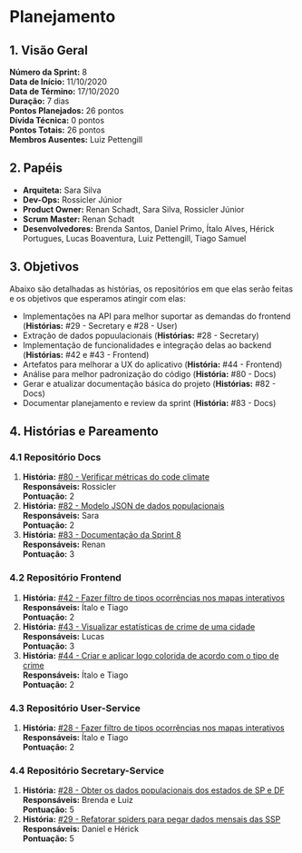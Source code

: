 # Planejamento

## 1. Visão Geral
**Número da Sprint:** 8       
**Data de Início:** 11/10/2020  
**Data de Término:** 17/10/2020  
**Duração:** 7 dias  
**Pontos Planejados:** 26 pontos  
**Dívida Técnica:** 0 pontos  
**Pontos Totais:** 26 pontos  
**Membros Ausentes:** Luiz Pettengill

## 2. Papéis
* **Arquiteta:** Sara Silva
* **Dev-Ops:** Rossicler Júnior 
* **Product Owner:** Renan Schadt, Sara Silva, Rossicler Júnior
* **Scrum Master:** Renan Schadt
* **Desenvolvedores:** Brenda Santos, Daniel Primo, Ítalo Alves, Hérick Portugues, Lucas Boaventura, Luiz Pettengill, Tiago Samuel

## 3. Objetivos
Abaixo são detalhadas as histórias, os repositórios em que elas serão feitas e os objetivos que esperamos atingir com elas:

* Implementações na API para melhor suportar as demandas do frontend (**Histórias:** #29 - Secretary e #28 - User)
* Extração de dados popuulacionais (**Histórias:** #28 - Secretary)
* Implementação de funcionalidades e integração delas ao backend (**Histórias:** #42 e #43 - Frontend)
* Artefatos para melhorar a UX do aplicativo (**História:** #44 - Frontend)
* Análise para melhor padronização do código (**História:** #80 - Docs)
* Gerar e atualizar documentação básica do projeto (**Histórias:** #82 - Docs)
* Documentar planejamento e review da sprint (**História:** #83 - Docs)

## 4. Histórias e Pareamento

### 4.1 Repositório Docs
1. **História:** [#80 - Verificar métricas do code climate](https://github.com/fga-eps-mds/2020.1-stay-safe-docs/issues/80)    
**Responsáveis:** Rossicler      
**Pontuação:** 2         
2. **História:** [#82 - Modelo JSON de dados populacionais](https://github.com/fga-eps-mds/2020.1-stay-safe-docs/issues/82)    
**Responsáveis:** Sara     
**Pontuação:** 2            
3. **História:** [#83 - Documentação da Sprint 8](https://github.com/fga-eps-mds/2020.1-stay-safe-docs/issues/83)    
**Responsáveis:** Renan     
**Pontuação:** 3      

### 4.2 Repositório Frontend
1. **História:** [#42 - Fazer filtro de tipos ocorrências nos mapas interativos](https://github.com/fga-eps-mds/2020.1-stay-safe-front-end/issues/42)    
**Responsáveis:** Ítalo e Tiago    
**Pontuação:** 2        
2. **História:** [#43 - Visualizar estatísticas de crime de uma cidade](https://github.com/fga-eps-mds/2020.1-stay-safe-front-end/issues/43)    
**Responsáveis:** Lucas      
**Pontuação:** 3         
3. **História:** [#44 - Criar e aplicar logo colorida de acordo com o tipo de crime](https://github.com/fga-eps-mds/2020.1-stay-safe-front-end/issues/44)    
**Responsáveis:** Ítalo e Tiago    
**Pontuação:** 2       

### 4.3 Repositório User-Service
1. **História:** [#28 - Fazer filtro de tipos ocorrências nos mapas interativos](https://github.com/fga-eps-mds/2020.1-stay-safe-user-service/issues/28)    
**Responsáveis:** Ítalo e Tiago    
**Pontuação:** 2    

### 4.4 Repositório Secretary-Service
1. **História:** [#28 - Obter os dados populacionais dos estados de SP e DF](https://github.com/fga-eps-mds/2020.1-stay-safe-secretary-service/issues/28)    
**Responsáveis:** Brenda e Luiz      
**Pontuação:** 5    
2. **História:** [#29 - Refatorar spiders para pegar dados mensais das SSP](https://github.com/fga-eps-mds/2020.1-stay-safe-secretary-service/issues/29)    
**Responsáveis:** Daniel e Hérick      
**Pontuação:** 5  

